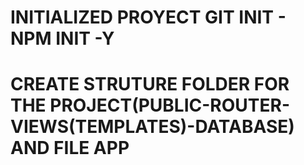# INITIALIZED PROYECT GIT INIT - NPM INIT -Y
# CREATE STRUTURE FOLDER  FOR THE PROJECT(PUBLIC-ROUTER-VIEWS(TEMPLATES)-DATABASE) AND FILE APP
